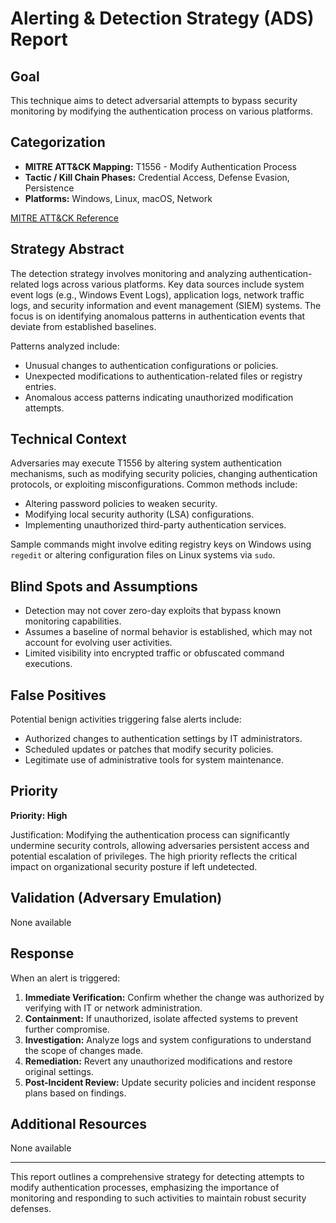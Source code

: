 # Alerting & Detection Strategy (ADS) Report

## Goal
This technique aims to detect adversarial attempts to bypass security monitoring by modifying the authentication process on various platforms.

## Categorization
- **MITRE ATT&CK Mapping:** T1556 - Modify Authentication Process
- **Tactic / Kill Chain Phases:** Credential Access, Defense Evasion, Persistence
- **Platforms:** Windows, Linux, macOS, Network

[MITRE ATT&CK Reference](https://attack.mitre.org/techniques/T1556)

## Strategy Abstract
The detection strategy involves monitoring and analyzing authentication-related logs across various platforms. Key data sources include system event logs (e.g., Windows Event Logs), application logs, network traffic logs, and security information and event management (SIEM) systems. The focus is on identifying anomalous patterns in authentication events that deviate from established baselines.

Patterns analyzed include:
- Unusual changes to authentication configurations or policies.
- Unexpected modifications to authentication-related files or registry entries.
- Anomalous access patterns indicating unauthorized modification attempts.

## Technical Context
Adversaries may execute T1556 by altering system authentication mechanisms, such as modifying security policies, changing authentication protocols, or exploiting misconfigurations. Common methods include:
- Altering password policies to weaken security.
- Modifying local security authority (LSA) configurations.
- Implementing unauthorized third-party authentication services.

Sample commands might involve editing registry keys on Windows using `regedit` or altering configuration files on Linux systems via `sudo`.

## Blind Spots and Assumptions
- Detection may not cover zero-day exploits that bypass known monitoring capabilities.
- Assumes a baseline of normal behavior is established, which may not account for evolving user activities.
- Limited visibility into encrypted traffic or obfuscated command executions.

## False Positives
Potential benign activities triggering false alerts include:
- Authorized changes to authentication settings by IT administrators.
- Scheduled updates or patches that modify security policies.
- Legitimate use of administrative tools for system maintenance.

## Priority
**Priority: High**

Justification: Modifying the authentication process can significantly undermine security controls, allowing adversaries persistent access and potential escalation of privileges. The high priority reflects the critical impact on organizational security posture if left undetected.

## Validation (Adversary Emulation)
None available

## Response
When an alert is triggered:
1. **Immediate Verification:** Confirm whether the change was authorized by verifying with IT or network administration.
2. **Containment:** If unauthorized, isolate affected systems to prevent further compromise.
3. **Investigation:** Analyze logs and system configurations to understand the scope of changes made.
4. **Remediation:** Revert any unauthorized modifications and restore original settings.
5. **Post-Incident Review:** Update security policies and incident response plans based on findings.

## Additional Resources
None available

---

This report outlines a comprehensive strategy for detecting attempts to modify authentication processes, emphasizing the importance of monitoring and responding to such activities to maintain robust security defenses.